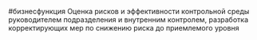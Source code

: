 #бизнесфункция 
Оценка рисков и эффективности контрольной среды руководителем подразделения и внутренним контролем, разработка корректирующих мер по снижению риска до приемлемого уровня